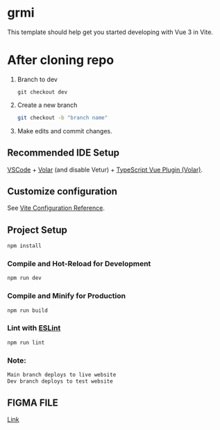 # grmi

This template should help get you started developing with Vue 3 in Vite.

# After cloning repo

1. Branch to dev
    
    ```
    git checkout dev
    ```

2. Create a new branch

    ```sh
    git checkout -b "branch name"
    ```
3. Make edits and commit changes.
## Recommended IDE Setup

[VSCode](https://code.visualstudio.com/) + [Volar](https://marketplace.visualstudio.com/items?itemName=Vue.volar) (and disable Vetur) + [TypeScript Vue Plugin (Volar)](https://marketplace.visualstudio.com/items?itemName=Vue.vscode-typescript-vue-plugin).

## Customize configuration

See [Vite Configuration Reference](https://vitejs.dev/config/).

## Project Setup

```sh
npm install
```

### Compile and Hot-Reload for Development

```sh
npm run dev
```

### Compile and Minify for Production

```sh
npm run build
```

### Lint with [ESLint](https://eslint.org/)

```sh
npm run lint
```

### Note:

```sh
Main branch deploys to live website
Dev branch deploys to test website
```


## FIGMA FILE
[Link](https://www.figma.com/file/wBkMk3Klb4kGJpgnHgpVZg/GRMI?type=design&node-id=1-5)
